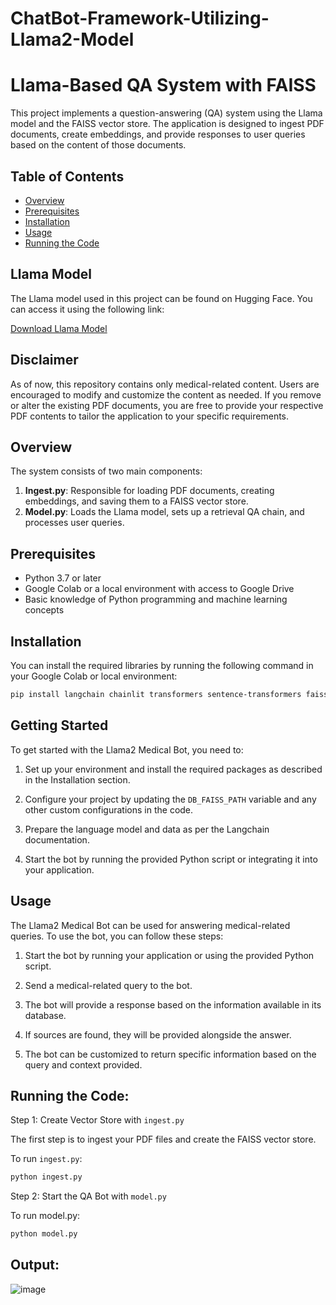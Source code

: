 # ChatBot-Framework-Utilizing-Llama2-Model
# Llama-Based QA System with FAISS

This project implements a question-answering (QA) system using the Llama model and the FAISS vector store. The application is designed to ingest PDF documents, create embeddings, and provide responses to user queries based on the content of those documents.

## Table of Contents

- [Overview](#overview)
- [Prerequisites](#prerequisites)
- [Installation](#installation)
- [Usage](#usage)
- [Running the Code](#runningtheCode)

## Llama Model

The Llama model used in this project can be found on Hugging Face. You can access it using the following link:

[Download Llama Model](https://huggingface.co/TheBloke/Llama-2-7B-Chat-GGML/blob/main/llama-2-7b-chat.ggmlv3.q8_0.bin)

## Disclaimer

As of now, this repository contains only medical-related content. Users are encouraged to modify and customize the content as needed. If you remove or alter the existing PDF documents, you are free to provide your respective PDF contents to tailor the application to your specific requirements. 


## Overview

The system consists of two main components:
1. **Ingest.py**: Responsible for loading PDF documents, creating embeddings, and saving them to a FAISS vector store.
2. **Model.py**: Loads the Llama model, sets up a retrieval QA chain, and processes user queries.

## Prerequisites

- Python 3.7 or later
- Google Colab or a local environment with access to Google Drive
- Basic knowledge of Python programming and machine learning concepts

## Installation

You can install the required libraries by running the following command in your Google Colab or local environment:

```bash
pip install langchain chainlit transformers sentence-transformers faiss-cpu huggingface_hub
```

## Getting Started

To get started with the Llama2 Medical Bot, you need to:

1. Set up your environment and install the required packages as described in the Installation section.

2. Configure your project by updating the `DB_FAISS_PATH` variable and any other custom configurations in the code.

3. Prepare the language model and data as per the Langchain documentation.

4. Start the bot by running the provided Python script or integrating it into your application.

## Usage

The Llama2 Medical Bot can be used for answering medical-related queries. To use the bot, you can follow these steps:

1. Start the bot by running your application or using the provided Python script.

2. Send a medical-related query to the bot.

3. The bot will provide a response based on the information available in its database.

4. If sources are found, they will be provided alongside the answer.

5. The bot can be customized to return specific information based on the query and context provided.

## Running the Code:

Step 1: Create Vector Store with `ingest.py`

The first step is to ingest your PDF files and create the FAISS vector store.

To run `ingest.py`:

```bash
python ingest.py
```

Step 2: Start the QA Bot with `model.py`

To run model.py:

```bash
python model.py
```
## Output:
![image](https://github.com/user-attachments/assets/3aa4a936-b84a-4c36-a053-dfca7a789fef)




